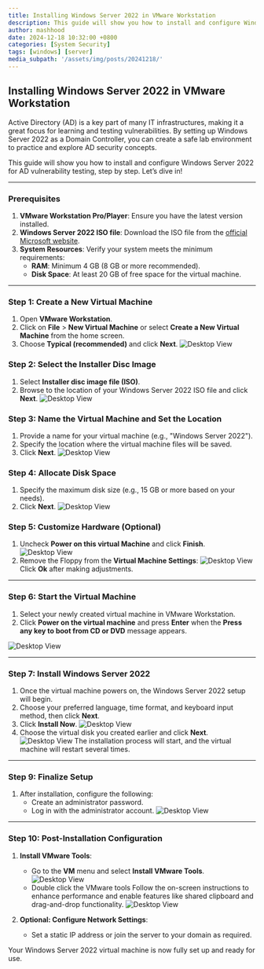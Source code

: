 ```yaml
---
title: Installing Windows Server 2022 in VMware Workstation
description: This guide will show you how to install and configure Windows Server 2022 for AD vulnerability testing
author: mashhood
date: 2024-12-18 10:32:00 +0800
categories: [System Security]
tags: [windows] [server]
media_subpath: '/assets/img/posts/20241218/'
---
```

## Installing Windows Server 2022 in VMware Workstation

Active Directory (AD) is a key part of many IT infrastructures, making it a great focus for learning and testing vulnerabilities. By setting up Windows Server 2022 as a Domain Controller, you can create a safe lab environment to practice and explore AD security concepts.

This guide will show you how to install and configure Windows Server 2022 for AD vulnerability testing, step by step. Let’s dive in!

---
### Prerequisites

1. **VMware Workstation Pro/Player**: Ensure you have the latest version installed.
2. **Windows Server 2022 ISO file**: Download the ISO file from the [official Microsoft website](https://www.microsoft.com/en-us/evalcenter/evaluate-windows-server-2022).
3. **System Resources**: Verify your system meets the minimum requirements:
    - **RAM**: Minimum 4 GB (8 GB or more recommended).
    - **Disk Space**: At least 20 GB of free space for the virtual machine.

---

### Step 1: Create a New Virtual Machine

1. Open **VMware Workstation**.
2. Click on **File** > **New Virtual Machine** or select **Create a New Virtual Machine** from the home screen.
3. Choose **Typical (recommended)** and click **Next**.
![Desktop View](windows_server2.webp)
### Step 2: Select the Installer Disc Image

1. Select **Installer disc image file (ISO)**.
2. Browse to the location of your Windows Server 2022 ISO file and click **Next**.
![Desktop View](windows_server3.webp)
### Step 3: Name the Virtual Machine and Set the Location

1. Provide a name for your virtual machine (e.g., "Windows Server 2022").
2. Specify the location where the virtual machine files will be saved.
3. Click **Next**.
![Desktop View](windows_server4.webp)
### Step 4: Allocate Disk Space

1. Specify the maximum disk size (e.g., 15 GB or more based on your needs).
2. Click **Next**.
![Desktop View](windows_server5.webp)
### Step 5: Customize Hardware (Optional)

1. Uncheck **Power on this virtual Machine** and click **Finish**.
![Desktop View](windows_server(6).webp)
2. Remove the Floppy from the **Virtual Machine Settings**:
![Desktop View](windows_server(7).webp)
Click **Ok** after making adjustments.

---

### Step 6: Start the Virtual Machine

1. Select your newly created virtual machine in VMware Workstation.
2. Click **Power on the virtual machine** and press **Enter** when the **Press any key to boot from CD or DVD** message appears.

![Desktop View](windows_server(8).webp)

---

### Step 7: Install Windows Server 2022

1. Once the virtual machine powers on, the Windows Server 2022 setup will begin.
2. Choose your preferred language, time format, and keyboard input method, then click **Next**.
3. Click **Install Now**.
![Desktop View](windows_server(12).webp)
2. Choose the virtual disk you created earlier and click **Next**.
![Desktop View](windows_server(13).webp)
The installation process will start, and the virtual machine will restart several times.

---

### Step 9: Finalize Setup

1. After installation, configure the following:
    - Create an administrator password.
    - Log in with the administrator account.
![Desktop View](windows_server(14).webp)
---

### Step 10: Post-Installation Configuration

1. **Install VMware Tools**:
    - Go to the **VM** menu and select **Install VMware Tools**.
![Desktop View](windows_server(17).webp)
    - Double click the VMware tools Follow the on-screen instructions to enhance performance and enable features like shared clipboard and drag-and-drop functionality.
![Desktop View](windows_server(18).webp)

2. **Optional: Configure Network Settings**:
    - Set a static IP address or join the server to your domain as required. 


Your Windows Server 2022 virtual machine is now fully set up and ready for use.